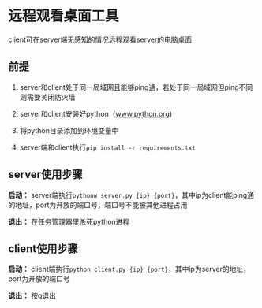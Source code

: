 # 远程观看桌面工具

client可在server端无感知的情况远程观看server的电脑桌面

## 前提

1. server和client处于同一局域网且能够ping通，若处于同一局域网但ping不同则需要关闭防火墙
 
2. server和client安装好python（www.python.org) 

3. 将python目录添加到环境变量中

4. server端和client执行`pip install -r requirements.txt`

## server使用步骤

**启动：** server端执行`pythonw server.py {ip}
{port}`，其中ip为client能ping通的地址，port为开放的端口号，端口号不能被其他进程占用

**退出：** 在任务管理器里杀死python进程

## client使用步骤

**启动：** client端执行`python client.py {ip} {port}`，其中ip为server的地址，port为开放的端口号

**退出：** 按q退出

